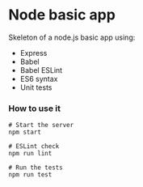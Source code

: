 # Node basic app

Skeleton of a node.js basic app using:
- Express
- Babel
- Babel ESLint
- ES6 syntax
- Unit tests

### How to use it

    # Start the server
    npm start

    # ESLint check
    npm run lint

    # Run the tests
    npm run test
